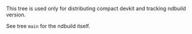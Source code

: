 This tree is used only for distributing compact devkit and tracking ndbuild version.

See tree `main` for the ndbuild itself.
